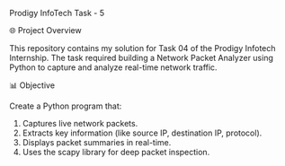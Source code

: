Prodigy InfoTech Task - 5

🌐 Project Overview

This repository contains my solution for Task 04 of the Prodigy Infotech Internship. The task required building a Network Packet Analyzer using Python to capture and analyze real-time network traffic.

📊 Objective

 Create a Python program that:

  1. Captures live network packets.
  2. Extracts key information (like source IP, destination IP, protocol).
  3. Displays packet summaries in real-time.
  4. Uses the scapy library for deep packet inspection.
